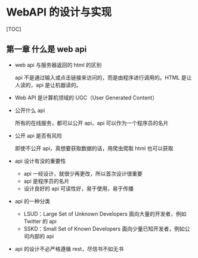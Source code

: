 # WebAPI 的设计与实现



[TOC]



## 第一章 什么是 web api

* web api 与服务器返回的 html 的区别

  api 不是通过输入或点击链接来访问的，而是由程序进行调用的。HTML 是让人读的，api 是让机器读的。

* Web API 是计算机领域的 UGC（User Generated Content）

* 公开什么 api

  所有的在线服务，都可以公开 api，api 可以作为一个程序员的名片

* 公开 api 是否有风险

  即使不公开 api，真想要获取数据的话，用爬虫爬取 html 也可以获取

* api 设计有没的重要性

  * api 一经设计，就很少再更改，所以首次设计很重要
  * api 是程序员的名片
  * 设计良好的 api 可读性好，易于使用，易于传播

* api 的一种分类

  * LSUD：Large Set of Unknown Developers 面向大量的开发者，例如 Twitter 的 api
  * SSKD：Small Set of Known Developers 面向少量已知开发者，例如公司内部的 api

* api 的设计不必严格遵循 rest，尽信书不如无书



